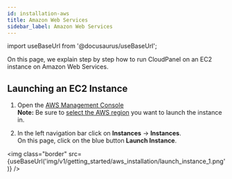 ```yaml
---
id: installation-aws
title: Amazon Web Services
sidebar_label: Amazon Web Services
---
```


import useBaseUrl from '@docusaurus/useBaseUrl';

On this page, we explain step by step how to run CloudPanel on an EC2 instance on Amazon Web Services.

##  Launching an EC2 Instance

1) Open the [AWS Management Console](https://console.aws.amazon.com/ec2/) <br />
**Note:** Be sure to [select the AWS region](https://docs.aws.amazon.com/awsconsolehelpdocs/latest/gsg/getting-started.html#select-region) you want to launch the instance in.

2) In the left navigation bar click on **Instances** -> **Instances**. <br />
On this page, click on the blue button **Launch Instance**.

<img class="border" src={useBaseUrl('img/v1/getting_started/aws_installation/launch_instance_1.png')} />
